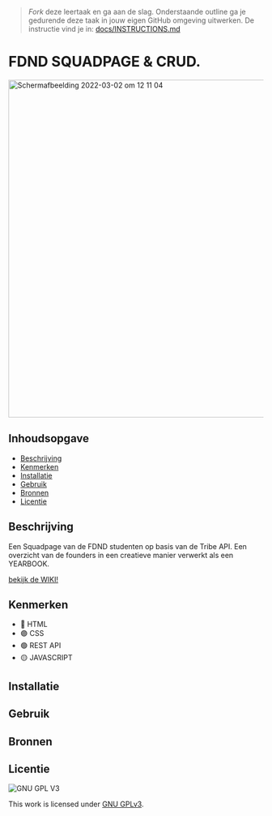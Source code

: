 > _Fork_ deze leertaak en ga aan de slag. Onderstaande outline ga je gedurende deze taak in jouw eigen GitHub omgeving uitwerken. De instructie vind je in: [docs/INSTRUCTIONS.md](docs/INSTRUCTIONS.md)

# FDND SQUADPAGE & CRUD. 
<!-- Geef je project een titel en schrijf in één zin wat het is -->
<img width="666" alt="Schermafbeelding 2022-03-02 om 12 11 04" src="https://user-images.githubusercontent.com/90447045/156351305-2094eb20-5cf2-4d5e-8dfa-610d4b4c39f3.png">


## Inhoudsopgave

  * [Beschrijving](#beschrijving)
  * [Kenmerken](#kenmerken)
  * [Installatie](#installatie)
  * [Gebruik](#gebruik)
  * [Bronnen](#bronnen)
  * [Licentie](#licentie)

## Beschrijving
<!-- In de Beschrijving staat hoe je project er uit ziet, hoe het werkt en wat je er mee kan. -->
Een Squadpage van de FDND studenten op basis van de Tribe API. Een overzicht van de founders in een creatieve manier verwerkt als een YEARBOOK. 
<!-- Voeg een mooie poster visual toe 📸 -->
<!-- Voeg een link toe naar Github Pages 🌐-->
[bekijk de WIKI!](https://github.com/NBadeloe/connect-your-tribe-fdnd-crud-form/wiki)

## Kenmerken
<!-- Bij Kenmerken staat welke technieken zijn gebruikt en hoe. Wat is de HTML structuur? Wat zijn de belangrijkste dingen in CSS? Wat is er met Javascript gedaan en hoe? Misschien heb je een framwork of library gebruikt? -->
* 🔵 HTML
* 🟣 CSS
* 🟢 REST API
* 🟡 JAVASCRIPT

## Installatie

## Gebruik

## Bronnen

## Licentie

![GNU GPL V3](https://www.gnu.org/graphics/gplv3-127x51.png)

This work is licensed under [GNU GPLv3](./LICENSE).
